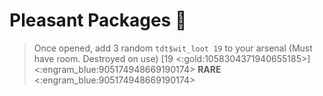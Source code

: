 # **Pleasant Packages** 🎁 
> Once opened, add 3 random `tdt$wit_loot 19` to your arsenal (Must have room. Destroyed on use) [19 <:gold:1058304371940655185>]
<:engram_blue:905174948669190174> __RARE__ <:engram_blue:905174948669190174>
